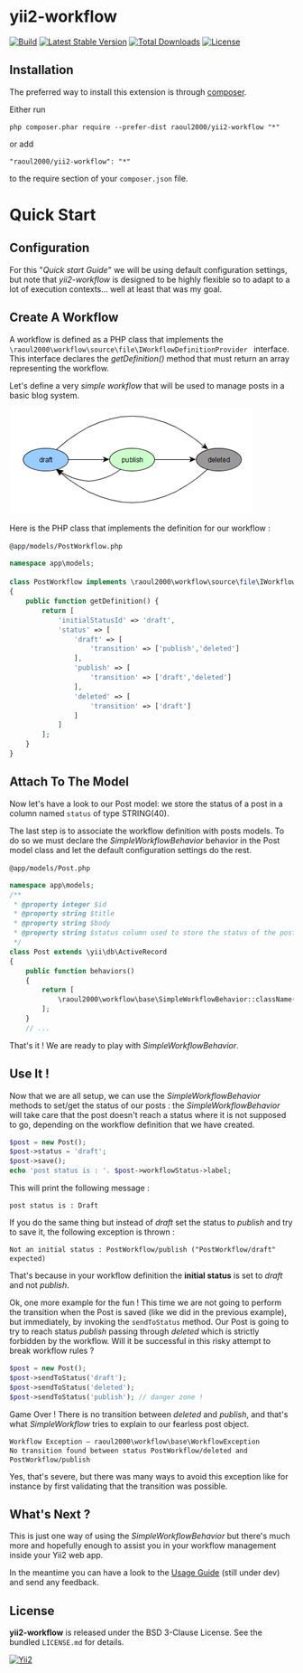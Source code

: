 # yii2-workflow

[![Build](https://travis-ci.org/raoul2000/yii2-workflow.svg?branch=master)](https://travis-ci.org/raoul2000/yii2-workflow)
[![Latest Stable Version](https://poser.pugx.org/raoul2000/yii2-workflow/v/stable)](https://packagist.org/packages/raoul2000/yii2-workflow)
[![Total Downloads](https://poser.pugx.org/raoul2000/yii2-workflow/downloads)](https://packagist.org/packages/raoul2000/yii2-workflow)
[![License](https://poser.pugx.org/raoul2000/yii2-workflow/license)](https://packagist.org/packages/raoul2000/yii2-workflow)


## Installation

The preferred way to install this extension is through [composer](http://getcomposer.org/download/).

Either run

```
php composer.phar require --prefer-dist raoul2000/yii2-workflow "*"
```

or add

```
"raoul2000/yii2-workflow": "*"
```

to the require section of your `composer.json` file.

# Quick Start 

## Configuration

For this "*Quick start Guide*" we will be using default configuration settings, but note that *yii2-workflow* is designed to be highly
flexible so to adapt to a lot of execution contexts... well at least that was my goal.

## Create A Workflow
 
A workflow is defined as a PHP class that implements the `\raoul2000\workflow\source\file\IWorkflowDefinitionProvider ` interface. This interface
declares the *getDefinition()* method that must return an array representing the workflow. 

Let's define a very *simple workflow* that will be used to manage posts in a basic blog system.

<img src="guide/images/workflow1.png"/>

Here is the PHP class that implements the definition for our workflow :

`@app/models/PostWorkflow.php`
```php
namespace app\models;

class PostWorkflow implements \raoul2000\workflow\source\file\IWorkflowDefinitionProvider 
{
	public function getDefinition() {
		return [
			'initialStatusId' => 'draft',
			'status' => [
				'draft' => [
					'transition' => ['publish','deleted']
				],
				'publish' => [
					'transition' => ['draft','deleted']
				],
				'deleted' => [
					'transition' => ['draft']
				]
			]
		];
	}
}
```

## Attach To The Model

Now let's have a look to our Post model: we store the status of a post in a column named `status` of type STRING(40). 

The last step is to associate the workflow definition with posts models. To do so we must declare the *SimpleWorkflowBehavior* behavior 
in the Post model class and let the default configuration settings do the rest.
 
`@app/models/Post.php` 
```php
namespace app\models;
/**
 * @property integer $id
 * @property string $title
 * @property string $body
 * @property string $status column used to store the status of the post
 */
class Post extends \yii\db\ActiveRecord
{
    public function behaviors()
    {
    	return [
			\raoul2000\workflow\base\SimpleWorkflowBehavior::className()
    	];
    }
    // ...
```

That's it ! We are ready to play with *SimpleWorkflowBehavior*.

## Use It !

Now that we are all setup, we can use the *SimpleWorkflowBehavior* methods to set/get the status of our posts : the *SimpleWorkflowBehavior* will 
take care that the post doesn't reach a status where it is not supposed to go, depending on the workflow definition that we have created.

```php
$post = new Post();
$post->status = 'draft';
$post->save();
echo 'post status is : '. $post->workflowStatus->label;
```
This will print the following message :

	post status is : Draft
	 
If you do the same thing but instead of *draft* set the status to *publish* and try to save it, the following exception is thrown :

	Not an initial status : PostWorkflow/publish ("PostWorkflow/draft" expected)

That's because in your workflow definition the **initial status** is  set to *draft* and not *publish*.

Ok, one more example for the fun ! This time we are not going to perform the transition when the Post is saved (like we did in the previous
example), but immediately, by invoking the `sendToStatus` method. Our Post is going to try to reach status *publish* passing through *deleted* 
which is strictly forbidden by the workflow. Will it be successful in this risky attempt to break workflow rules ?   

```php
$post = new Post();
$post->sendToStatus('draft');
$post->sendToStatus('deleted');
$post->sendToStatus('publish');	// danger zone !
```

Game Over ! There is no transition between *deleted* and *publish*, and that's what *SimpleWorkflow* tries to explain to our
fearless post object.

	Workflow Exception – raoul2000\workflow\base\WorkflowException
	No transition found between status PostWorkflow/deleted and PostWorkflow/publish
	
Yes, that's severe, but there was many ways to avoid this exception like for instance by first validating that the transition was possible. 

## What's Next ?

This is just one way of using the *SimpleWorkflowBehavior* but there's much more and hopefully enough to assist you
in your workflow management inside your Yii2 web app.

In the meantime you can have a look to the [Usage Guide](guide) (still under dev) and send any feedback. 


License
-------

**yii2-workflow** is released under the BSD 3-Clause License. See the bundled `LICENSE.md` for details.

[![Yii2](https://img.shields.io/badge/Powered_by-Yii_Framework-green.svg?style=flat)](http://www.yiiframework.com/)


